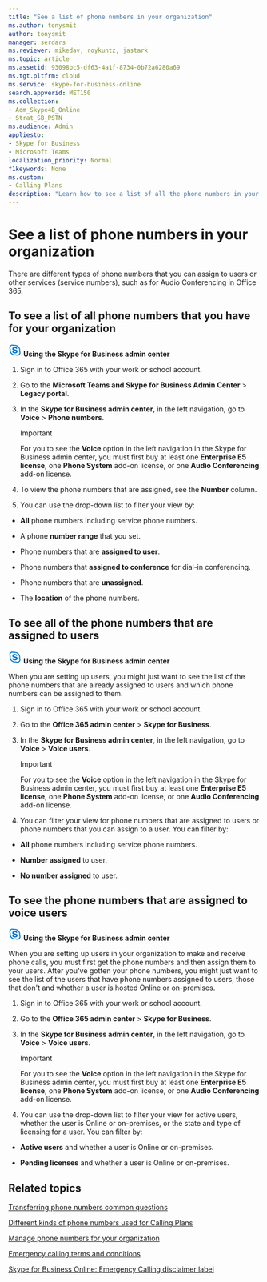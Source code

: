 ```yaml
---
title: "See a list of phone numbers in your organization"
ms.author: tonysmit
author: tonysmit
manager: serdars
ms.reviewer: mikedav, roykuntz, jastark
ms.topic: article
ms.assetid: 93098bc5-df63-4a1f-8734-0b72a6280a69
ms.tgt.pltfrm: cloud
ms.service: skype-for-business-online
search.appverid: MET150
ms.collection: 
- Adm_Skype4B_Online
- Strat_SB_PSTN
ms.audience: Admin
appliesto:
- Skype for Business 
- Microsoft Teams
localization_priority: Normal
f1keywords: None
ms.custom:
- Calling Plans
description: "Learn how to see a list of all the phone numbers in your organization, all the numbers assigned to users, and all the numbers that are assigned to voice users from the Skype for Business admin center."
---
```


# See a list of phone numbers in your organization

There are different types of phone numbers that you can assign to users or other services (service numbers), such as for Audio Conferencing in Office 365.
  
## To see a list of all phone numbers that you have for your organization

![sfb-logo-30x30.png](../images/sfb-logo-30x30.png) **Using the Skype for Business admin center**


1. Sign in to Office 365 with your work or school account.
    
2. Go to the **Microsoft Teams and Skype for Business Admin Center** > **Legacy portal**.
    
3. In the **Skype for Business admin center**, in the left navigation, go to **Voice** > **Phone numbers**.
    
    > [!IMPORTANT]
    > For you to see the **Voice** option in the left navigation in the Skype for Business admin center, you must first buy at least one **Enterprise E5 license**, one **Phone System** add-on license, or one **Audio Conferencing** add-on license.
    
4. To view the phone numbers that are assigned, see the **Number** column.
    
5. You can use the drop-down list to filter your view by:
    
  - **All** phone numbers including service phone numbers.
    
  - A phone **number range** that you set.
    
  - Phone numbers that are **assigned to user**.
    
  - Phone numbers that **assigned to conference** for dial-in conferencing.
    
  - Phone numbers that are **unassigned**.
    
  - The **location** of the phone numbers.
    
## To see all of the phone numbers that are assigned to users

![sfb-logo-30x30.png](../images/sfb-logo-30x30.png) **Using the Skype for Business admin center**


When you are setting up users, you might just want to see the list of the phone numbers that are already assigned to users and which phone numbers can be assigned to them.
  
1. Sign in to Office 365 with your work or school account.
    
2. Go to the **Office 365 admin center** > **Skype for Business**.
    
3. In the **Skype for Business admin center**, in the left navigation, go to **Voice** > **Voice users**.
    
    > [!IMPORTANT]
    > For you to see the **Voice** option in the left navigation in the Skype for Business admin center, you must first buy at least one **Enterprise E5 license**, one **Phone System** add-on license, or one **Audio Conferencing** add-on license.
    
4. You can filter your view for phone numbers that are assigned to users or phone numbers that you can assign to a user. You can filter by:
    
  - **All** phone numbers including service phone numbers.
    
  - **Number assigned** to user.
    
  - **No number assigned** to user.
    
## To see the phone numbers that are assigned to voice users

![sfb-logo-30x30.png](../images/sfb-logo-30x30.png) **Using the Skype for Business admin center**


When you are setting up users in your organization to make and receive phone calls, you must first get the phone numbers and then assign them to your users. After you've gotten your phone numbers, you might just want to see the list of the users that have phone numbers assigned to users, those that don't and whether a user is hosted Online or on-premises.
  
1. Sign in to Office 365 with your work or school account.
    
2. Go to the **Office 365 admin center** > **Skype for Business**.
    
3. In the **Skype for Business admin center**, in the left navigation, go to **Voice** > **Voice users**.
    
    > [!IMPORTANT]
    > For you to see the **Voice** option in the left navigation in the Skype for Business admin center, you must first buy at least one **Enterprise E5 license**, one **Phone System** add-on license, or one **Audio Conferencing** add-on license.
    
4. You can use the drop-down list to filter your view for active users, whether the user is Online or on-premises, or the state and type of licensing for a user. You can filter by:
    
  - **Active users** and whether a user is Online or on-premises.
    
  - **Pending licenses** and whether a user is Online or on-premises.
    
## Related topics
[Transferring phone numbers common questions](/microsoftteams/transferring-phone-numbers-common-questions)

[Different kinds of phone numbers used for Calling Plans](/microsoftteams/different-kinds-of-phone-numbers-used-for-calling-plans)

[Manage phone numbers for your organization](/microsoftteams/manage-phone-numbers-for-your-organization)

[Emergency calling terms and conditions](/microsoftteams/emergency-calling-terms-and-conditions)

[Skype for Business Online: Emergency Calling disclaimer label](https://github.com/MicrosoftDocs/OfficeDocs-SkypeForBusiness/blob/live/Teams/downloads/emergency-calling/emergency-calling-label-(en-us)-(v.1.0).zip?raw=true)
  
 
